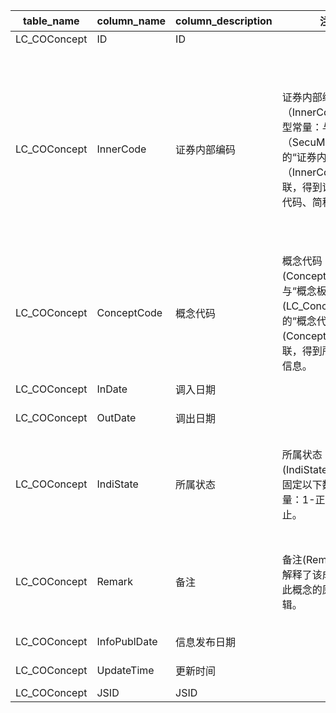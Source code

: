 | table_name | column_name | column_description | 注释 | Annotation | 数据示例|
|---|---|---|---|---|---|
| LC_COConcept | ID| ID ||| 599734284060|
| LC_COConcept | InnerCode | 证券内部编码 | 证券内部编码（InnerCode），数值型常量：与“证券主表（SecuMain）”中的“证券内部编码（InnerCode）”关联，得到证券的交易代码、简称等。 | Security Internal Code (InnerCode), numeric constant: Associated with the "Security Main Table (SecuMain)" "Security Internal Code (InnerCode)", to obtain the security's trading code, abbreviation, etc. | 15920 |
| LC_COConcept | ConceptCode | 概念代码 | 概念代码(ConceptCode)：与“概念板块表(LC_ConceptList)”中的“概念代码(ConceptCode)”关联，得到所属概念的信息。 | Concept Code: Associated with the "Concept Code" in the "LC_ConceptList" to obtain information of the所属 concept. | 15031283|
| LC_COConcept | InDate| 调入日期 ||| 2019-01-02 12:00:00.000 |
| LC_COConcept | OutDate | 调出日期 ||| 2019-01-03 12:00:00.000 |
| LC_COConcept | IndiState | 所属状态 | 所属状态(IndiState)，该字段固定以下数值型常量：1-正常，0-终止。| Belonging status (IndiState), this field is fixed with the following numeric constants: 1-normal, 0-termination. | 0 |
| LC_COConcept | Remark| 备注 | 备注(Remark):字段解释了该成分股属于此概念的原因及逻辑。| Remark: The field explains the reason and logic why the component stock belongs to this concept. | 该股收盘价达到涨停|
| LC_COConcept | InfoPublDate| 信息发布日期 ||| 2019-01-02 08:51:24.580 |
| LC_COConcept | UpdateTime| 更新时间 ||| 2023-12-13 11:07:16.213 |
| LC_COConcept | JSID| JSID ||| 755817559722|